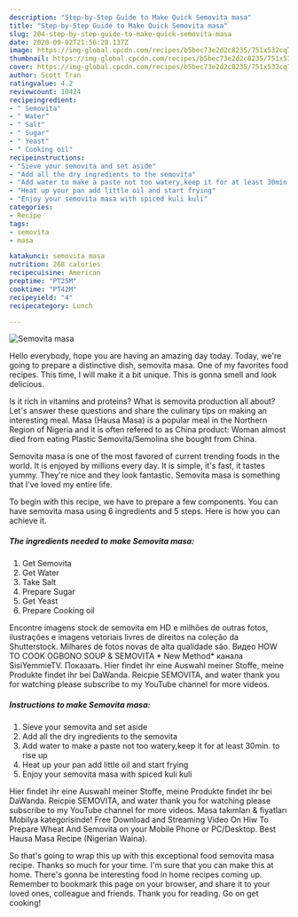 ```yaml
---
description: "Step-by-Step Guide to Make Quick Semovita masa"
title: "Step-by-Step Guide to Make Quick Semovita masa"
slug: 204-step-by-step-guide-to-make-quick-semovita-masa
date: 2020-09-02T21:56:28.137Z
image: https://img-global.cpcdn.com/recipes/b5bec73e2d2c8235/751x532cq70/semovita-masa-recipe-main-photo.jpg
thumbnail: https://img-global.cpcdn.com/recipes/b5bec73e2d2c8235/751x532cq70/semovita-masa-recipe-main-photo.jpg
cover: https://img-global.cpcdn.com/recipes/b5bec73e2d2c8235/751x532cq70/semovita-masa-recipe-main-photo.jpg
author: Scott Tran
ratingvalue: 4.2
reviewcount: 10424
recipeingredient:
- " Semovita"
- " Water"
- " Salt"
- " Sugar"
- " Yeast"
- " Cooking oil"
recipeinstructions:
- "Sieve your semovita and set aside"
- "Add all the dry ingredients to the semovita"
- "Add water to make a paste not too watery,keep it for at least 30min. to rise up"
- "Heat up your pan add little oil and start frying"
- "Enjoy your semovita masa with spiced kuli kuli"
categories:
- Recipe
tags:
- semovita
- masa

katakunci: semovita masa 
nutrition: 268 calories
recipecuisine: American
preptime: "PT25M"
cooktime: "PT42M"
recipeyield: "4"
recipecategory: Lunch

---
```



![Semovita masa](https://img-global.cpcdn.com/recipes/b5bec73e2d2c8235/751x532cq70/semovita-masa-recipe-main-photo.jpg)

Hello everybody, hope you are having an amazing day today. Today, we're going to prepare a distinctive dish, semovita masa. One of my favorites food recipes. This time, I will make it a bit unique. This is gonna smell and look delicious.

Is it rich in vitamins and proteins? What is semovita production all about? Let&#39;s answer these questions and share the culinary tips on making an interesting meal. Masa (Hausa Masa) is a popular meal in the Northern Region of Nigeria and it is often refered to as China product: Woman almost died from eating Plastic Semovita/Semolina she bought from China.

Semovita masa is one of the most favored of current trending foods in the world. It is enjoyed by millions every day. It is simple, it's fast, it tastes yummy. They're nice and they look fantastic. Semovita masa is something that I've loved my entire life.


To begin with this recipe, we have to prepare a few components. You can have semovita masa using 6 ingredients and 5 steps. Here is how you can achieve it.

<!--inarticleads1-->

##### The ingredients needed to make Semovita masa:

1. Get  Semovita
1. Get  Water
1. Take  Salt
1. Prepare  Sugar
1. Get  Yeast
1. Prepare  Cooking oil


Encontre imagens stock de semovita em HD e milhões de outras fotos, ilustrações e imagens vetoriais livres de direitos na coleção da Shutterstock. Milhares de fotos novas de alta qualidade são. Видео HOW TO COOK OGBONO SOUP &amp; SEMOVITA * New Method* канала SisiYemmieTV. Показать. Hier findet ihr eine Auswahl meiner Stoffe, meine Produkte findet ihr bei DaWanda. Reicpie SEMOVITA, and water thank you for watching please subscribe to my YouTube channel for more videos. 

<!--inarticleads2-->

##### Instructions to make Semovita masa:

1. Sieve your semovita and set aside
1. Add all the dry ingredients to the semovita
1. Add water to make a paste not too watery,keep it for at least 30min. to rise up
1. Heat up your pan add little oil and start frying
1. Enjoy your semovita masa with spiced kuli kuli


Hier findet ihr eine Auswahl meiner Stoffe, meine Produkte findet ihr bei DaWanda. Reicpie SEMOVITA, and water thank you for watching please subscribe to my YouTube channel for more videos. Masa takımları &amp; fiyatları Mobilya kategorisinde! Free Download and Streaming Video On Hiw To Prepare Wheat And Semovita on your Mobile Phone or PC/Desktop. Best Hausa Masa Recipe (Nigerian Waina). 

So that's going to wrap this up with this exceptional food semovita masa recipe. Thanks so much for your time. I'm sure that you can make this at home. There's gonna be interesting food in home recipes coming up. Remember to bookmark this page on your browser, and share it to your loved ones, colleague and friends. Thank you for reading. Go on get cooking!
